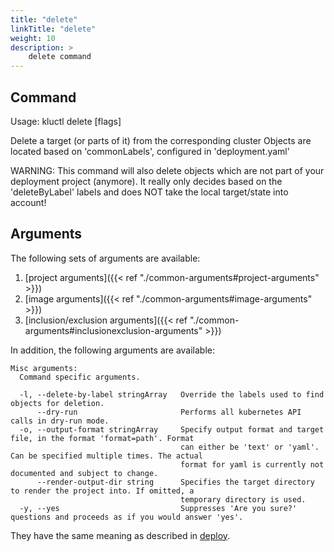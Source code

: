 ```yaml
---
title: "delete"
linkTitle: "delete"
weight: 10
description: >
    delete command
---
```


## Command
<!-- BEGIN SECTION "delete" "Usage" false -->
Usage: kluctl delete [flags]

Delete a target (or parts of it) from the corresponding cluster
Objects are located based on 'commonLabels', configured in 'deployment.yaml'

WARNING: This command will also delete objects which are not part of your deployment
project (anymore). It really only decides based on the 'deleteByLabel' labels and does NOT
take the local target/state into account!

<!-- END SECTION -->

## Arguments
The following sets of arguments are available:
1. [project arguments]({{< ref "./common-arguments#project-arguments" >}})
1. [image arguments]({{< ref "./common-arguments#image-arguments" >}})
1. [inclusion/exclusion arguments]({{< ref "./common-arguments#inclusionexclusion-arguments" >}})

In addition, the following arguments are available:
<!-- BEGIN SECTION "delete" "Misc arguments" true -->
```
Misc arguments:
  Command specific arguments.

  -l, --delete-by-label stringArray   Override the labels used to find objects for deletion.
      --dry-run                       Performs all kubernetes API calls in dry-run mode.
  -o, --output-format stringArray     Specify output format and target file, in the format 'format=path'. Format
                                      can either be 'text' or 'yaml'. Can be specified multiple times. The actual
                                      format for yaml is currently not documented and subject to change.
      --render-output-dir string      Specifies the target directory to render the project into. If omitted, a
                                      temporary directory is used.
  -y, --yes                           Suppresses 'Are you sure?' questions and proceeds as if you would answer 'yes'.

```
<!-- END SECTION -->

They have the same meaning as described in [deploy](#deploy).
